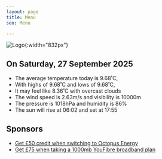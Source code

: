 ```yaml
---
layout: page
title: Menu
seo: Menu

---
```


![Logo](/images/logo.jpg){:width="832px"}

<!-- weather_marker starts -->
## On Saturday, 27 September 2025

- The average temperature today is 9.68˚C,
- With highs of 9.68˚C and lows of 9.68˚C,
- It may feel like 8.36˚C with overcast clouds
- The wind speed is 2.63m/s and visibility is 10000m
- The pressure is 1018hPa and humidity is 86%
- The sun will rise at 06:02 and set at 17:55

<!-- weather_marker ends -->

## Sponsors

- [Get £50 credit when switching to Octopus Energy](https://bit.ly/3oD1nnS)
- [Get £75 when taking a 1000mb YouFibre broadband plan](https://aklam.io/91zWhU?)
